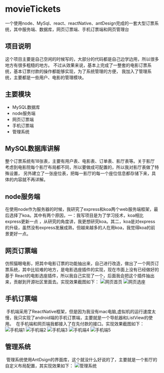 # movieTickets
一个使用node、MySql、react、reactNative、antDesign完成的一套大型订票系统，其中服务端、数据库，网页订票端、手机订票端和网页管理台
## 项目说明
  这个项目主要是自己空闲的时候写的，大部分的代码都是自己边学边用，所以很多地方有很多粗糙的地方。
  不过从效果来说，基本上完成了一整套的电影订票系统，基本订票付款的操作都能够实现，为了系统管理的方便，
  我加入了管理系统，主要都是一些用户、电影的管理模块。
## 主要模块
  * MySQL数据库
  * node服务端
  * 网页订票端
  * 手机订票端
  * 管理系统
## MySQL数据库讲解
  整个订票系统有18张表，主要有用户表、电影表、订单表、影厅表等。关于影厅考虑到电影院每个影厅布局都不同，所以要做成可配置的，所以我对影厅表做了特殊设置，
  另外建立了一张座位表，把每一影厅的每一个座位信息都存储下来，具体的内容就不再详解。
## node服务端
  在使用node作为服务器的时候，我研究了express和koa两个web服务端框架，最后选择了koa。其中有两个原因，一：我写项目是为了学习技术，koa相比express更新一点
  ，从研究的角度讲，我更想研究koa。其二，koa是对express的升级，虽然没有express发展成熟，但越来越多的人在用koa，我觉得koa的前景更好一点。
## 网页订票端
  仿照猫眼电影，把其中电影订票的功能抽出来，自己进行改造，做出了一个网页订票系统，其中比较难的地方，是电影选座插件的实现，现在市面上没有已经做好的基于
  React的电影选座插件，所以我自己实现了一个，后面我会把这个插件抽出来，贡献到开源社区里面去。实现效果截图如下：
  ![网页首页](./screenShots/1.png)
  ![网页选座](./screenShots/2.png)
## 手机订票端
  手机端采用了ReactNative框架，但是因为我没有mac电脑,虚拟机的运行速度太慢，我只实现了android端的手机订票端，主要就是一个导航器和ListView的使用。
  在手机端和网页端我都接入了在先付款的接口。实现效果截图如下：
  ![手机端1](./screenShots/4.jpg)
  ![手机端2](./screenShots/5.jpg)
  ![手机端3](./screenShots/6.jpg)
  ![手机端4](./screenShots/7.jpg)
  ![手机端5](./screenShots/8.jpg)
## 管理系统
  管理系统使用AntDsign的界面库，这个就没什么好说的了，主要就是一个影厅的自定义布局配置，其实现效果如下：
  ![管理系统](./screenShots/3.png)

